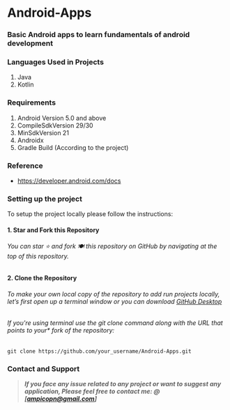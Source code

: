 # Android-Apps
### Basic Android apps to learn fundamentals of android development 

### Languages Used in Projects
1. Java
2. Kotlin


### Requirements
1. Android Version 5.0 and above
2. CompileSdkVersion 29/30
3. MinSdkVersion 21
4. Androidx
5. Gradle Build (According to the project)

### Reference
 - https://developer.android.com/docs


### Setting up the project

To setup the project locally please follow the instructions:
#### 1. Star and Fork this Repository
###### You can star ⭐ and fork 🍽️ this repository on GitHub by navigating at the top of this repository.

#### 2. Clone the Repository
###### To make your own local copy of the repository to add run projects locally, let’s first open up a terminal window or you can download [GitHub Desktop](https://desktop.github.com/)

###### If you're using terminal use the git clone command along with the URL that points to your* fork of the repository:
```
git clone https://github.com/your_username/Android-Apps.git
```

### Contact and Support
> **_If you face any issue related to any project or want to suggest any application, Please feel free to contact me:   @ [ampicopn@gmail.com]_**
